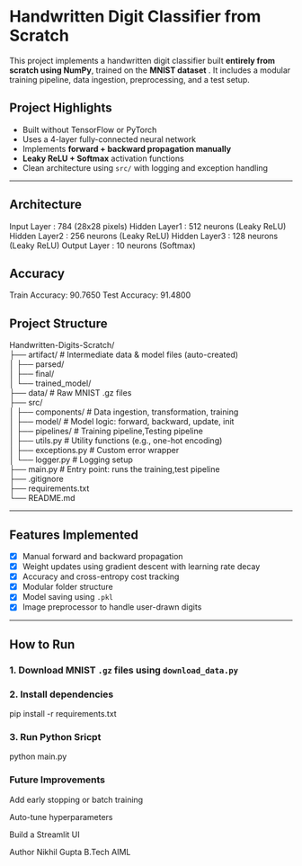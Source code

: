 # Handwritten Digit Classifier from Scratch

This project implements a handwritten digit classifier built **entirely from scratch using NumPy**, trained on the **MNIST dataset** . It includes a modular training pipeline, data ingestion, preprocessing, and a test setup.

## Project Highlights

- Built without TensorFlow or PyTorch
- Uses a 4-layer fully-connected neural network
- Implements **forward + backward propagation manually**
- **Leaky ReLU + Softmax** activation functions
- Clean architecture using `src/` with logging and exception handling
  

---
## Architecture

Input Layer   : 784 (28x28 pixels)
Hidden Layer1 : 512 neurons (Leaky ReLU)
Hidden Layer2 : 256 neurons (Leaky ReLU)
Hidden Layer3 : 128 neurons (Leaky ReLU)
Output Layer  : 10 neurons (Softmax)
## Accuracy

Train Accuracy: 90.7650
Test Accuracy: 91.4800

## Project Structure

Handwritten-Digits-Scratch/<br>
├── artifact/ # Intermediate data & model files (auto-created)<br>
│ ├── parsed/<br>
│ ├── final/<br>
│ └── trained_model/<br>
├── data/ # Raw MNIST .gz files<br>
├── src/<br>
│ ├── components/ # Data ingestion, transformation, training<br>
│ ├── model/ # Model logic: forward, backward, update, init<br>
│ ├── pipelines/ # Training pipeline,Testing pipeline<br>
│ ├── utils.py # Utility functions (e.g., one-hot encoding)<br>
│ ├── exceptions.py # Custom error wrapper<br>
│ └── logger.py # Logging setup<br>
├── main.py # Entry point: runs the training,test pipeline<br>
├── .gitignore<br>
├── requirements.txt<br>
└── README.md<br>


---

## Features Implemented

- [x] Manual forward and backward propagation
- [x] Weight updates using gradient descent with learning rate decay
- [x] Accuracy and cross-entropy cost tracking
- [x] Modular folder structure
- [x] Model saving using `.pkl`
- [x] Image preprocessor to handle user-drawn digits

---

## How to Run

### 1. Download MNIST `.gz` files  using `download_data.py`

### 2. Install dependencies

pip install -r requirements.txt

### 3. Run Python Sricpt
python main.py

### Future Improvements
Add early stopping or batch training

Auto-tune hyperparameters

Build a Streamlit UI

Author
Nikhil Gupta
B.Tech AIML 

